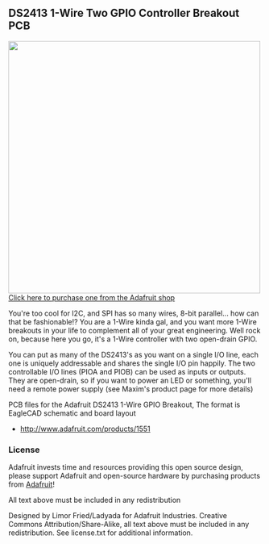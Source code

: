 ## DS2413 1-Wire Two GPIO Controller Breakout PCB
<a href="http://www.adafruit.com/products/1551"><img src="assets/image.jpg?raw=true" width="500px"><br/>
Click here to purchase one from the Adafruit shop</a>

You're too cool for I2C, and SPI has so many wires, 8-bit parallel... how can that be fashionable!? You are a 1-Wire kinda gal, and you want more 1-Wire breakouts in your life to complement all of your great engineering. Well rock on, because here you go, it's a 1-Wire controller with two open-drain GPIO.

You can put as many of the DS2413's as you want on a single I/O line, each one is uniquely addressable and shares the single I/O pin happily. The two controllable I/O lines (PIOA and PIOB) can be used as inputs or outputs. They are open-drain, so if you want to power an LED or something, you'll need a remote power supply (see Maxim's product page for more details)

PCB files for the Adafruit DS2413 1-Wire GPIO Breakout, The format is EagleCAD schematic and board layout
- http://www.adafruit.com/products/1551

### License

Adafruit invests time and resources providing this open source design, please support Adafruit and open-source hardware by purchasing products from [Adafruit](https://www.adafruit.com)!

All text above must be included in any redistribution

Designed by Limor Fried/Ladyada for Adafruit Industries.
Creative Commons Attribution/Share-Alike, all text above must be included in any redistribution. 
See license.txt for additional information.
